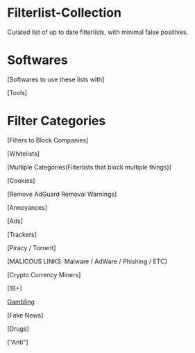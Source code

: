 # Filterlist-Collection
Curated list of up to date filterlists, with minimal false positives.

# Softwares

[Softwares to use these lists with]

[Tools]

# Filter Categories

[Filters to Block Companies]

[Whitelists]

[Multiple Categories(Filterlists that block multiple things)]

[Cookies]

[Remove AdGuard Removal Warnings]

[Annoyances]

[Ads]

[Trackers]

[Piracy / Torrent]

[MALICOUS LINKS: Malware / AdWare / Phishing / ETC]

[Crypto Currency Miners]

[18+]

[Gambling](https://github.com/DevShubam/Filterlist-Collection/blob/main/filters/Gambling.md#gambling-filterlists)

[Fake News] 

[Drugs]

["Anti"]
